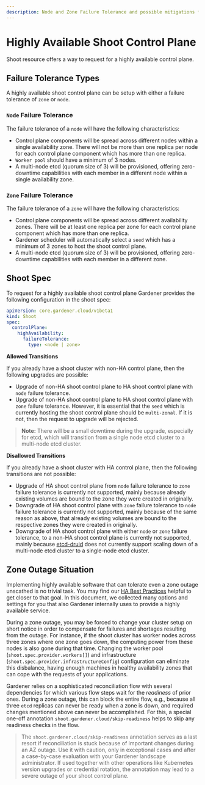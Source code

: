 ```yaml
---
description: Node and Zone Failure Tolerance and possible mitigations for Zone Outages
---
```


# Highly Available Shoot Control Plane

Shoot resource offers a way to request for a highly available control plane.

## Failure Tolerance Types

A highly available shoot control plane can be setup with either a failure tolerance of `zone` or `node`.

### `Node` Failure Tolerance

The failure tolerance of a `node` will have the following characteristics:

* Control plane components will be spread across different nodes within a single availability zone. There will not be
  more than one replica per node for each control plane component which has more than one replica.
* `Worker pool` should have a minimum of 3 nodes.
* A multi-node etcd (quorum size of 3) will be provisioned, offering zero-downtime capabilities with each member in a
  different node within a single availability zone.

### `Zone` Failure Tolerance

The failure tolerance of a `zone` will have the following characteristics:

* Control plane components will be spread across different availability zones. There will be at least
  one replica per zone for each control plane component which has more than one replica.
* Gardener scheduler will automatically select a `seed` which has a minimum of 3 zones to host the shoot control plane.
* A multi-node etcd (quorum size of 3) will be provisioned, offering zero-downtime capabilities with each member in a
  different zone.

## Shoot Spec

To request for a highly available shoot control plane Gardener provides the following configuration in the shoot spec:

```yaml
apiVersion: core.gardener.cloud/v1beta1
kind: Shoot
spec:
  controlPlane:
    highAvailability:
      failureTolerance:
        type: <node | zone>
```

**Allowed Transitions**

If you already have a shoot cluster with non-HA control plane, then the following upgrades are possible:
* Upgrade of non-HA shoot control plane to HA shoot control plane with `node` failure tolerance.
* Upgrade of non-HA shoot control plane to HA shoot control plane with `zone` failure tolerance. However, it is essential that the `seed` which is currently hosting the shoot control plane should be `multi-zonal`. If it is not, then the request to upgrade will be rejected.

> **Note:** There will be a small downtime during the upgrade, especially for etcd, which will transition from a single node etcd cluster to a multi-node etcd cluster.

**Disallowed Transitions**

If you already have a shoot cluster with HA control plane, then the following transitions are not possible:
* Upgrade of HA shoot control plane from `node` failure tolerance to `zone` failure tolerance is currently not supported, mainly because already existing volumes are bound to the zone they were created in originally.
* Downgrade of HA shoot control plane with `zone` failure tolerance to `node` failure tolerance is currently not supported, mainly because of the same reason as above, that already existing volumes are bound to the respective zones they were created in originally.
* Downgrade of HA shoot control plane with either `node` or `zone` failure tolerance, to a non-HA shoot control plane is currently not supported, mainly because [etcd-druid](https://github.com/gardener/etcd-druid) does not currently support scaling down of a multi-node etcd cluster to a single-node etcd cluster.

## Zone Outage Situation

Implementing highly available software that can tolerate even a zone outage unscathed is no trivial task. You may find our [HA Best Practices](shoot_high_availability_best_practices.md) helpful to get closer to that goal. In this document, we collected many options and settings for you that also Gardener internally uses to provide a highly available service.

During a zone outage, you may be forced to change your cluster setup on short notice in order to compensate for failures and shortages resulting from the outage.
For instance, if the shoot cluster has worker nodes across three zones where one zone goes down, the computing power from these nodes is also gone during that time.
Changing the worker pool (`shoot.spec.provider.workers[]`) and infrastructure (`shoot.spec.provider.infrastructureConfig`) configuration can eliminate this disbalance, having enough machines in healthy availability zones that can cope with the requests of your applications.

Gardener relies on a sophisticated reconciliation flow with several dependencies for which various flow steps wait for the _readiness_ of prior ones.
During a zone outage, this can block the entire flow, e.g., because all three `etcd` replicas can never be ready when a zone is down, and required changes mentioned above can never be accomplished.
For this, a special one-off annotation `shoot.gardener.cloud/skip-readiness` helps to skip any readiness checks in the flow.

> The `shoot.gardener.cloud/skip-readiness` annotation serves as a last resort if reconciliation is stuck because of important changes during an AZ outage. Use it with caution, only in exceptional cases and after a case-by-case evaluation with your Gardener landscape administrator. If used together with other operations like Kubernetes version upgrades or credential rotation, the annotation may lead to a severe outage of your shoot control plane.

